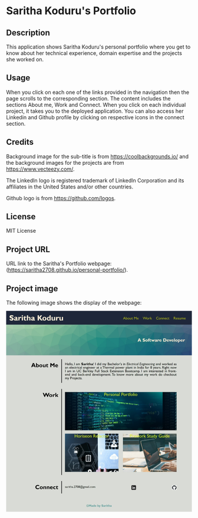 # Saritha Koduru's Portfolio

## Description

This application shows Saritha Koduru's personal portfolio where you get to know about
her technical experience, domain expertise and the projects she worked on.


## Usage

When you click on each one of the links provided in the navigation then the page scrolls to the corresponding section. 
The content includes the sections About me, Work and Connect. When you click on each individual project, it takes you to the 
deployed application. You can also access her Linkedin and Github profile by clicking on respective icons in the connect section. 


## Credits


Background image for the sub-title is from https://coolbackgrounds.io/  and the background images for the projects are from 
https://www.vecteezy.com/.

The LinkedIn logo is registered trademark of LinkedIn Corporation and its affiliates in the United States and/or other countries.

Github logo is from https://github.com/logos.


## License

MIT License


## Project URL

URL link to the Saritha's Portfolio webpage:
(https://saritha2708.github.io/personal-portfolio/).

## Project image

The following image shows the display of the webpage:

![The Saritha's Portfolio webpage includes a navigation bar, background images to different applications and Linkedin and GitHub icons.](./assets/images/portfolio-screenshot.png)
